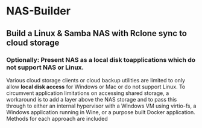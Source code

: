 # NAS-Builder
## Build a Linux & Samba NAS with Rclone sync to cloud storage

### Optionally: Present NAS as a local disk toapplications which do not support NAS or Linux. 

Various cloud storage clients or cloud backup utilities are limited to only allow **local disk access** for Windows or Mac or do not support Linux.
To circumvent application limitations on accessing shared storage, a workaround is to add a layer above the NAS storage and to pass this through to 
either an internal hypervisor with a Windows VM using virtio-fs, a Windows application running in Wine, or a purpose built Docker application.
Methods for each approach are included
